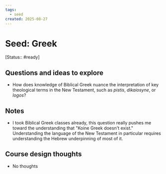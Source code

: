 ```yaml
---
tags:
  - seed
created: 2025-08-27
---
```


# Seed: Greek
[Status:: #ready]

## Questions and ideas to explore
- How does knowledge of Biblical Greek nuance the interpretation of key theological terms in the New Testament, such as _pistis_, _dikaiosyne_, or _logos_?

## Notes
- I took Biblical Greek classes already, this question really pushes me toward the understanding that "Koine Greek doesn't exist." Understanding the language of the New Testament in particular requires understanding the Hebrew underpinning of most of it.  

## Course design thoughts
- No thoughts